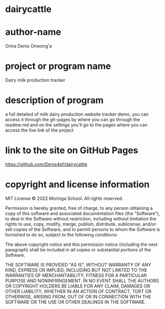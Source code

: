 # dairycattle
# author-name
Orina Denis Onwong'a
# project or program name
Dairy milk production tracker
# description of program
a full detailed of milk dairy production website tracker demo, you can access it through the gh-pages by where you can go through the readme.md and on the settings you'll go to the pages where you can access the live link of the project
# link to the site on GitHub Pages
https://github.com/Denis4pf/dairycattle

# copyright and license information
MIT License © 2022 Moringa School. All rights reserved.

Permission is hereby granted, free of charge, to any person obtaining a copy of this software and associated documentation files (the "Software"), to deal in the Software without restriction, including without limitation the rights to use, copy, modify, merge, publish, distribute, sublicense, and/or sell copies of the Software, and to permit persons to whom the Software is furnished to do so, subject to the following conditions:

The above copyright notice and this permission notice (including the next paragraph) shall be included in all copies or substantial portions of the Software.

THE SOFTWARE IS PROVIDED "AS IS", WITHOUT WARRANTY OF ANY KIND, EXPRESS OR IMPLIED, INCLUDING BUT NOT LIMITED TO THE WARRANTIES OF MERCHANTABILITY, FITNESS FOR A PARTICULAR PURPOSE AND NONINFRINGEMENT. IN NO EVENT SHALL THE AUTHORS OR COPYRIGHT HOLDERS BE LIABLE FOR ANY CLAIM, DAMAGES OR OTHER LIABILITY, WHETHER IN AN ACTION OF CONTRACT, TORT OR OTHERWISE, ARISING FROM, OUT OF OR IN CONNECTION WITH THE SOFTWARE OR THE USE OR OTHER DEALINGS IN THE SOFTWARE.


